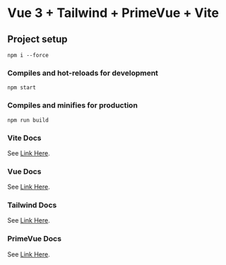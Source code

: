 # Vue 3 + Tailwind + PrimeVue + Vite

## Project setup
```
npm i --force
```

### Compiles and hot-reloads for development
```
npm start
```

### Compiles and minifies for production
```
npm run build
```

### Vite Docs
See [Link Here](https://vitejs.dev/guide/).

### Vue Docs
See [Link Here](https://vuejs.org/guide/introduction.html).

### Tailwind Docs
See [Link Here](https://tailwindcss.com/docs/installation).

### PrimeVue Docs
See [Link Here](https://primevue.org/setup).